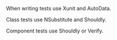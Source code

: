 When writing tests use Xunit and AutoData.

Class tests use NSubstitute and Shouldly.

Component tests use Shouldly or Verify.